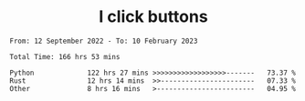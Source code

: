 <h1 align="center">
I click buttons
</h1>

<!--START_SECTION:waka-->

```text
From: 12 September 2022 - To: 10 February 2023

Total Time: 166 hrs 53 mins

Python             122 hrs 27 mins >>>>>>>>>>>>>>>>>>-------   73.37 %
Rust               12 hrs 14 mins  >>-----------------------   07.33 %
Other              8 hrs 16 mins   >------------------------   04.95 %
```

<!--END_SECTION:waka-->
